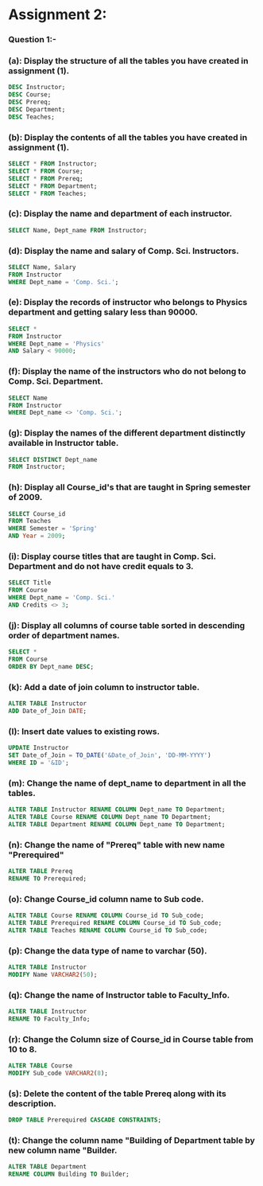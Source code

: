 # Assignment 2:  
  
### Question 1:-  
  
### (a): Display the structure of all the tables you have created in assignment (1).  
  
```sql
DESC Instructor;  
DESC Course;  
DESC Prereq;  
DESC Department;  
DESC Teaches;
```
  
### (b): Display the contents of all the tables you have created in assignment (1).  
  
```sql
SELECT * FROM Instructor;  
SELECT * FROM Course;  
SELECT * FROM Prereq;  
SELECT * FROM Department;  
SELECT * FROM Teaches;
```
  
### (c): Display the name and department of each instructor.  
  
```sql
SELECT Name, Dept_name FROM Instructor;
```
  
### (d): Display the name and salary of Comp. Sci. Instructors.  
  
```sql
SELECT Name, Salary  
FROM Instructor  
WHERE Dept_name = 'Comp. Sci.';
```
  
### (e): Display the records of instructor who belongs to Physics department and getting salary less than 90000.  
  
```sql
SELECT *  
FROM Instructor  
WHERE Dept_name = 'Physics'  
AND Salary < 90000;
```
  
### (f): Display the name of the instructors who do not belong to Comp. Sci. Department.  
  
```sql
SELECT Name  
FROM Instructor  
WHERE Dept_name <> 'Comp. Sci.';
```
  
### (g): Display the names of the different department distinctly available in Instructor table.  
  
```sql
SELECT DISTINCT Dept_name  
FROM Instructor;
```
  
### (h): Display all Course_id's that are taught in Spring semester of 2009.  
  
```sql
SELECT Course_id  
FROM Teaches  
WHERE Semester = 'Spring'  
AND Year = 2009;
```
  
### (i): Display course titles that are taught in Comp. Sci. Department and do not have credit equals to 3.  
  
```sql
SELECT Title  
FROM Course  
WHERE Dept_name = 'Comp. Sci.'  
AND Credits <> 3;
```
  
### (j): Display all columns of course table sorted in descending order of department names.  
  
```sql
SELECT *  
FROM Course  
ORDER BY Dept_name DESC;
```
  
### (k): Add a date of join column to instructor table.  
  
```sql
ALTER TABLE Instructor  
ADD Date_of_Join DATE;
```
  
### (l): Insert date values to existing rows.  
  
```sql
UPDATE Instructor  
SET Date_of_Join = TO_DATE('&Date_of_Join', 'DD-MM-YYYY')  
WHERE ID = '&ID';
```
  
### (m): Change the name of dept_name to department in all the tables.  
  
```sql
ALTER TABLE Instructor RENAME COLUMN Dept_name TO Department;  
ALTER TABLE Course RENAME COLUMN Dept_name TO Department;  
ALTER TABLE Department RENAME COLUMN Dept_name TO Department;
```
  
### (n): Change the name of "Prereq" table with new name "Prerequired"  
  
```sql
ALTER TABLE Prereq  
RENAME TO Prerequired;
```
  
### (o): Change Course_id column name to Sub code.  
  
```sql
ALTER TABLE Course RENAME COLUMN Course_id TO Sub_code;  
ALTER TABLE Prerequired RENAME COLUMN Course_id TO Sub_code;  
ALTER TABLE Teaches RENAME COLUMN Course_id TO Sub_code;
```
  
### (p): Change the data type of name to varchar (50).  
  
```sql
ALTER TABLE Instructor  
MODIFY Name VARCHAR2(50);
```
  
### (q): Change the name of Instructor table to Faculty_Info.  
  
```sql
ALTER TABLE Instructor  
RENAME TO Faculty_Info;
```
  
### (r): Change the Column size of Course_id in Course table from 10 to 8.  
  
```sql
ALTER TABLE Course  
MODIFY Sub_code VARCHAR2(8);
```
  
### (s): Delete the content of the table Prereq along with its description.  
  
```sql
DROP TABLE Prerequired CASCADE CONSTRAINTS;
```
  
### (t): Change the column name "Building of Department table by new column name "Builder.  
  
```sql
ALTER TABLE Department  
RENAME COLUMN Building TO Builder;
```
  
